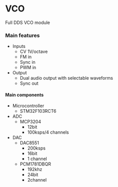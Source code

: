 # VCO

Full DDS VCO module



### Main features

* Inputs
  * CV 1V/octave
  * FM in
  * Sync in
  * PWM in
* Output
  * Dual audio output with selectable waveforms
  * Sync out



#### Main components

* Microcontroller
  * STM32F103RCT6 
* ADC
  * MCP3204
    * 12bit
    * 100ksps/4 channels
* DAC
  * DAC8551
    * 200ksps
    * 16bit
    * 1 channel
  * PCM1781DBQR
    * 192khz
    * 24bit
    * 2channel
